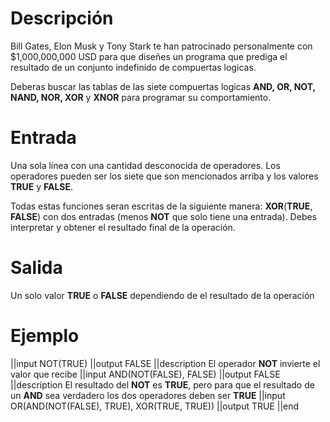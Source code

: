 # Descripción

Bill Gates, Elon Musk y Tony Stark te han patrocinado personalmente con \$1,000,000,000 USD para que diseñes un programa que prediga el resultado de un conjunto indefinido de compuertas logicas.

Deberas buscar las tablas de las siete compuertas logicas **AND, OR, NOT, NAND, NOR, XOR** y **XNOR** para programar su comportamiento.

# Entrada

Una sola línea con una cantidad desconocida de operadores. Los operadores pueden ser los siete que son mencionados arriba y los valores **TRUE** y **FALSE**.

Todas estas funciones seran escritas de la siguiente manera: **XOR**(**TRUE**, **FALSE**) con dos entradas (menos **NOT** que solo tiene una entrada). Debes interpretar y obtener el resultado final de la operación.

# Salida

Un solo valor **TRUE** o **FALSE** dependiendo de el resultado de la operación

# Ejemplo

||input
NOT(TRUE)
||output
FALSE
||description
El operador **NOT** invierte el valor que recibe
||input
AND(NOT(FALSE), FALSE)
||output
FALSE
||description
El resultado del **NOT** es **TRUE**, pero para que el resultado de un **AND** sea verdadero los dos operadores deben ser **TRUE**
||input
OR(AND(NOT(FALSE), TRUE), XOR(TRUE, TRUE))
||output
TRUE
||end
